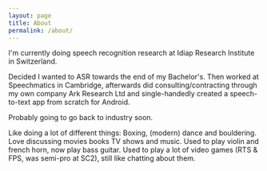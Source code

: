 ```yaml
---
layout: page
title: About
permalink: /about/
---
```


I'm currently doing speech recognition research at Idiap Research Institute in Switzerland.

Decided I wanted to ASR towards the end of my Bachelor's. Then worked at Speechmatics in Cambridge, afterwards did consulting/contracting through my own company Ark Research Ltd and single-handedly created a speech-to-text app from scratch for Android. 

Probably going to go back to industry soon.

Like doing a lot of different things: Boxing, (modern) dance and bouldering. Love discussing movies books TV shows and music. Used to play violin and french horn, now play bass guitar. Used to play a lot of video games (RTS & FPS, was semi-pro at SC2), still like chatting about them.
